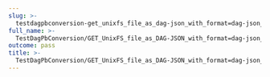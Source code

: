 ```yaml
---
slug: >-
  testdagpbconversion-get_unixfs_file_as_dag-json_with_format=dag-json_converts_to_the_expected_content-type
full_name: >-
  TestDagPbConversion/GET_UnixFS_file_as_DAG-JSON_with_format=dag-json_converts_to_the_expected_Content-Type
outcome: pass
title: >-
  TestDagPbConversion/GET_UnixFS_file_as_DAG-JSON_with_format=dag-json_converts_to_the_expected_Content-Type
---
```


